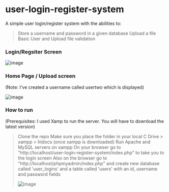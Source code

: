 # user-login-register-system

A simple user login/register system with the abilities to:
> Store a username and password in a given database
> Upload a file
> Basic User and Upload file validation


### Login/Regsiter Screen

![image](https://github.com/SydneyJupiters/user-login-register-system/assets/77537725/d0b3d9f5-a80b-46e0-8782-56e809c6aec2)


### Home Page / Upload screen
(Note: I've created a username called usertwo which is displayed)

![image](https://github.com/SydneyJupiters/user-login-register-system/assets/77537725/a5cdcb18-2c87-4658-93b6-be2c0a52e93e)

### How to run
(Prerequisites: I used Xamp to run the server. You will have to download the latest version)
> Clone the repo
> Make sure you place the folder in your local C Drive > xampp > htdocs (once xampp is downloaded)
> Run Apache and MySQL servers on xampp
> On your browser go to "http://localhost/user-login-register-system/index.php" to take you to the login screen
> Also on the browser go to "http://localhost/phpmyadmin/index.php" and create new database called 'user_logins' and a table called 'users'
with an id, username and password fields
>
> ![image](https://github.com/SydneyJupiters/user-login-register-system/assets/77537725/739f89a9-f013-4cb1-a8f1-802c109320b3)


